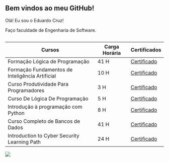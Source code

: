 ## __**Bem vindos ao meu GitHub!**__

Olá! Eu sou o Eduardo Cruz!

Faço faculdade de Engenharia de Software.

##

| Cursos | Carga Horária | Certificados |  
| ------- | ------------- | ------------- |
|Formação Lógica de Programação | 41 H |[Certificado](https://hermes.dio.me/certificates/FGHICD2Y.pdf)|
| Formação Fundamentos de Inteligência Artificial | 10 H | [Certificado](https://hermes.dio.me/certificates/LYJ2BGAH.pdf) 
|Curso Produtividade Para Programadores| 3 H | [Certificado](https://cursos.dankicode.com/api/certificados/fa74d70b-48e2-4f2b-9b2c-9c07c059c4e8)
|Curso De Lógica De Programação| 5 H | [Certificado](https://cursos.dankicode.com/api/certificados/917f90ee-8c9f-45c3-b9c5-54f93f16480c)
|Introdução à programação com Python| 8 H | [Certificado](https://hermes.digitalinnovation.one/certificates/686C32DE.pdf)
|Curso Completo de Bancos de Dados| 41 H | [Certificado](https://www.udemy.com/certificate/UC-4888c036-385c-4858-acf4-429134e28d5e/)
|Introduction to Cyber Security Learning Path| 24 H | [Certificado](https://tryhackme-certificates.s3-eu-west-1.amazonaws.com/THM-DCCMT2LTBI.png)



<div>
  <a href="https://www.linkedin.com/in/eduardo-jose-cruz/" target="_blank"><img src="https://img.shields.io/badge/-LinkedIn-%230077B5?style=for-the-badge&logo=linkedin&logoColor=white" target="_blank"></a> 
<div>  
